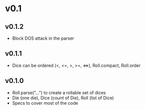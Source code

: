 # v0.1

## v0.1.2
- Block DOS attack in the parser

## v0.1.1
- Dice can be ordered (<, <=, >, >=, <=>), Roll.compact, Roll.order

## v0.1.0
- Roll.parse("...") to create a rollable set of dices
- Die (one die), Dice (count of Die), Roll (list of Dice)
- Specs to cover most of the code

